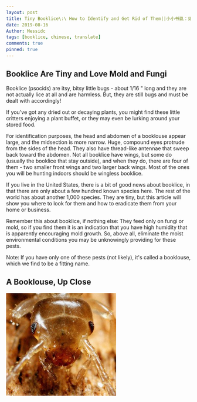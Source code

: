 ```yaml
---
layout: post
title: Tiny Booklice\:\ How to Identify and Get Rid of Them||小小书虱：如何鉴别书虱然后摆脱他们
date: 2019-08-16
Author: Messidc
tags: [booklice, chinese, translate]
comments: true
pinned: true
---
```


## Booklice Are Tiny and Love Mold and Fungi
Booklice (psocids) are itsy, bitsy little bugs - about 1/16 " long and they are not actually lice at all and are harmless. But, they are still bugs and must be dealt with accordingly!

If you've got any dried out or decaying plants, you might find these little critters enjoying a plant buffet, or they may even be lurking around your stored food.

For identification purposes, the head and abdomen of a booklouse appear large, and the midsection is more narrow. Huge, compound eyes protrude from the sides of the head. They also have thread-like antennae that sweep back toward the abdomen. Not all booklice have wings, but some do (usually the booklice that stay outside), and when they do, there are four of them - two smaller front wings and two larger back wings. Most of the ones you will be hunting indoors should be wingless booklice.

If you live in the United States, there is a bit of good news about booklice, in that there are only about a few hundred known species here. The rest of the world has about another 1,000 species. They are tiny, but this article will show you where to look for them and how to eradicate them from your home or business.

Remember this about booklice, if nothing else: They feed only on fungi or mold, so if you find them it is an indication that you have high humidity that is apparently encouraging mold growth. So, above all, eliminate the moist environmental conditions you may be unknowingly providing for these pests.

Note: If you have only one of these pests (not likely), it's called a booklouse, which we find to be a fitting name.

<!-- more -->

## A Booklouse, Up Close

![Hey there! Weren't you in "Alien?" Nope, just a tiny booklouse up close.](/images/booklice_head.jpg)